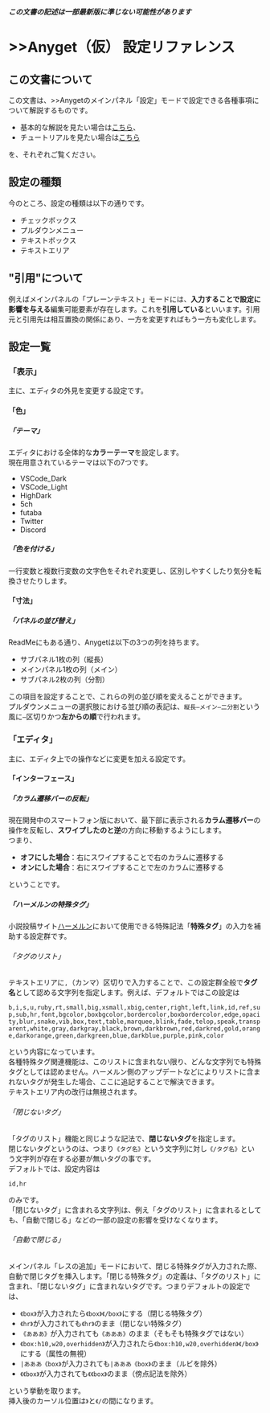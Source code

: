 ***この文書の記述は一部最新版に準じない可能性があります***
# &gt;&gt;Anyget（仮） 設定リファレンス
## この文書について
この文書は、&gt;&gt;Anygetのメインパネル「設定」モードで設定できる各種事項について解説するものです。

- 基本的な解説を見たい場合は[こちら](ReadMe.md)、
- チュートリアルを見たい場合は[こちら](Tutorial.md)

を、それぞれご覧ください。
## 設定の種類
今のところ、設定の種類は以下の通りです。

- チェックボックス
- プルダウンメニュー
- テキストボックス
- テキストエリア

## "引用"について
例えばメインパネルの「プレーンテキスト」モードには、**入力することで設定に影響を与える**編集可能要素が存在します。これを**引用している**といいます。引用元と引用先は相互置換の関係にあり、一方を変更すればもう一方も変化します。
## 設定一覧
### 「表示」
主に、エディタの外見を変更する設定です。
#### 「色」
##### 「テーマ」
エディタにおける全体的な**カラーテーマ**を設定します。  
現在用意されているテーマは以下の7つです。

- VSCode_Dark
- VSCode_Light
- HighDark
- 5ch
- futaba
- Twitter
- Discord

##### 「色を付ける」
一行変数と複数行変数の文字色をそれぞれ変更し、区別しやすくしたり気分を転換させたりします。
#### 「寸法」
##### 「パネルの並び替え」
ReadMeにもある通り、Anygetは以下の3つの列を持ちます。  

- サブパネル1枚の列（縦長）
- メインパネル1枚の列（メイン）
- サブパネル2枚の列（分割）

この項目を設定することで、これらの列の並び順を変えることができます。  
プルダウンメニューの選択肢における並び順の表記は、`縦長―メイン―二分割`という風に`―`区切りかつ**左からの順**で行われます。  
### 「エディタ」
主に、エディタ上での操作などに変更を加える設定です。
#### 「インターフェース」
##### 「カラム遷移バーの反転」
現在開発中のスマートフォン版において、最下部に表示される**カラム遷移バー**の操作を反転し、**スワイプしたのと逆**の方向に移動するようにします。  
つまり、

- **オフにした場合**：右にスワイプすることで右のカラムに遷移する
- **オンにした場合**：右にスワイプすることで左のカラムに遷移する

ということです。
##### 「ハーメルンの特殊タグ」
小説投稿サイト[ハーメルン](https://syosetu.org/)において使用できる特殊記法「**特殊タグ**」の入力を補助する設定群です。
###### 「タグのリスト」
テキストエリアに`,`（カンマ）区切りで入力することで、この設定群全般で**タグ名**として認める文字列を指定します。例えば、デフォルトではこの設定は

```b,i,s,u,ruby,rt,small,big,xsmall,xbig,center,right,left,link,id,ref,sup,sub,hr,font,bgcolor,boxbgcolor,bordercolor,boxbordercolor,edge,opacity,blur,snake,vib,box,text,table,marquee,blink,fade,telop,speak,transparent,white,gray,darkgray,black,brown,darkbrown,red,darkred,gold,orange,darkorange,green,darkgreen,blue,darkblue,purple,pink,color```

という内容になっています。  
各種特殊タグ関連機能は、このリストに含まれない限り、どんな文字列でも特殊タグとしては認めません。ハーメルン側のアップデートなどによりリストに含まれないタグが発生した場合、ここに追記することで解決できます。  
テキストエリア内の改行は無視されます。

###### 「閉じないタグ」
「タグのリスト」機能と同じような記法で、**閉じないタグ**を指定します。  
閉じないタグというのは、つまり`《タグ名》`という文字列に対し`《/タグ名》`という文字列が存在する必要が無いタグの事です。  
デフォルトでは、設定内容は

```id,hr```

のみです。  
「閉じないタグ」に含まれる文字列は、例え「タグのリスト」に含まれるとしても、「自動で閉じる」などの一部の設定の影響を受けなくなります。

###### 「自動で閉じる」
メインパネル「レスの追加」モードにおいて、閉じる特殊タグが入力された際、自動で閉じタグを挿入します。「閉じる特殊タグ」の定義は、「タグのリスト」に含まれ、「閉じないタグ」に含まれないタグです。つまりデフォルトの設定では、

- `《box》`が入力されたら`《box》《/box》`にする（閉じる特殊タグ）
- `《hr》`が入力されても`《hr》`のまま（閉じない特殊タグ）
- `《あああ》`が入力されても`《あああ》`のまま（そもそも特殊タグではない）
- `《box:h10,w20,overhidden》`が入力されたら`《box:h10,w20,overhidden》《/box》`にする（属性の無視）
- `|あああ《box》`が入力されても`|あああ《box》`のまま（ルビを除外）
- `《《box》`が入力されても`《《box》`のまま（傍点記法を除外）

という挙動を取ります。  
挿入後のカーソル位置は`》`と`《/`の間になります。